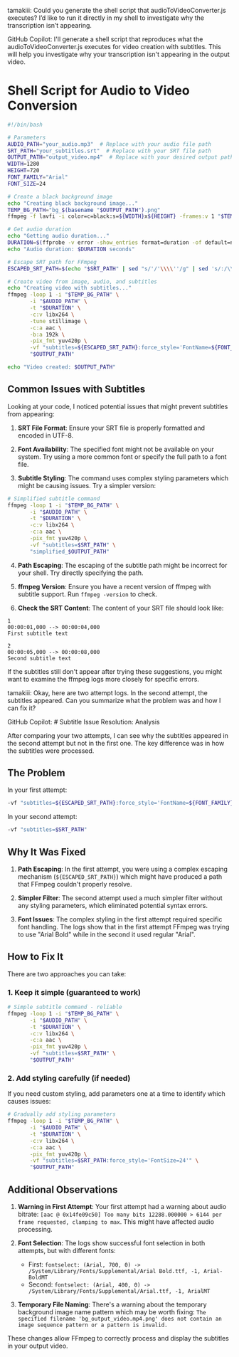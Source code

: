 tamakiii: Could you generate the shell script that audioToVideoConverter.js executes?
I’d like to run it directly in my shell to investigate why the transcription isn’t appearing.

GitHub Copilot: I'll generate a shell script that reproduces what the audioToVideoConverter.js executes for video creation with subtitles. This will help you investigate why your transcription isn't appearing in the output video.

# Shell Script for Audio to Video Conversion

```bash
#!/bin/bash

# Parameters
AUDIO_PATH="your_audio.mp3"  # Replace with your audio file path
SRT_PATH="your_subtitles.srt"  # Replace with your SRT file path
OUTPUT_PATH="output_video.mp4"  # Replace with your desired output path
WIDTH=1280
HEIGHT=720
FONT_FAMILY="Arial"
FONT_SIZE=24

# Create a black background image
echo "Creating black background image..."
TEMP_BG_PATH="bg_$(basename "$OUTPUT_PATH").png"
ffmpeg -f lavfi -i color=c=black:s=${WIDTH}x${HEIGHT} -frames:v 1 "$TEMP_BG_PATH"

# Get audio duration
echo "Getting audio duration..."
DURATION=$(ffprobe -v error -show_entries format=duration -of default=noprint_wrappers=1:nokey=1 "$AUDIO_PATH")
echo "Audio duration: $DURATION seconds"

# Escape SRT path for FFmpeg
ESCAPED_SRT_PATH=$(echo "$SRT_PATH" | sed "s/'/'\\\\''/g" | sed 's/:/\\:/g')

# Create video from image, audio, and subtitles
echo "Creating video with subtitles..."
ffmpeg -loop 1 -i "$TEMP_BG_PATH" \
       -i "$AUDIO_PATH" \
       -t "$DURATION" \
       -c:v libx264 \
       -tune stillimage \
       -c:a aac \
       -b:a 192k \
       -pix_fmt yuv420p \
       -vf "subtitles=${ESCAPED_SRT_PATH}:force_style='FontName=${FONT_FAMILY},FontSize=${FONT_SIZE},PrimaryColour=white,BorderStyle=4,BackColour=black,Bold=1,Outline=2'" \
       "$OUTPUT_PATH"

echo "Video created: $OUTPUT_PATH"
```

## Common Issues with Subtitles

Looking at your code, I noticed potential issues that might prevent subtitles from appearing:

1. **SRT File Format**: Ensure your SRT file is properly formatted and encoded in UTF-8.

2. **Font Availability**: The specified font might not be available on your system. Try using a more common font or specify the full path to a font file.

3. **Subtitle Styling**: The command uses complex styling parameters which might be causing issues. Try a simpler version:

```bash
# Simplified subtitle command
ffmpeg -loop 1 -i "$TEMP_BG_PATH" \
       -i "$AUDIO_PATH" \
       -t "$DURATION" \
       -c:v libx264 \
       -c:a aac \
       -pix_fmt yuv420p \
       -vf "subtitles=$SRT_PATH" \
       "simplified_$OUTPUT_PATH"
```

4. **Path Escaping**: The escaping of the subtitle path might be incorrect for your shell. Try directly specifying the path.

5. **ffmpeg Version**: Ensure you have a recent version of ffmpeg with subtitle support. Run `ffmpeg -version` to check.

6. **Check the SRT Content**: The content of your SRT file should look like:
```
1
00:00:01,000 --> 00:00:04,000
First subtitle text

2
00:00:05,000 --> 00:00:08,000
Second subtitle text
```

If the subtitles still don't appear after trying these suggestions, you might want to examine the ffmpeg logs more closely for specific errors.

tamakiii: Okay, here are two attempt logs. In the second attempt, the subtitles appeared.
Can you summarize what the problem was and how I can fix it?

GitHub Copilot: # Subtitle Issue Resolution: Analysis

After comparing your two attempts, I can see why the subtitles appeared in the second attempt but not in the first one. The key difference was in how the subtitles were processed.

## The Problem

In your first attempt:
```bash
-vf "subtitles=${ESCAPED_SRT_PATH}:force_style='FontName=${FONT_FAMILY},FontSize=${FONT_SIZE},PrimaryColour=white,BorderStyle=4,BackColour=black,Bold=1,Outline=2'"
```

In your second attempt:
```bash
-vf "subtitles=$SRT_PATH"
```

## Why It Was Fixed

1. **Path Escaping**: In the first attempt, you were using a complex escaping mechanism (`${ESCAPED_SRT_PATH}`) which might have produced a path that FFmpeg couldn't properly resolve.

2. **Simpler Filter**: The second attempt used a much simpler filter without any styling parameters, which eliminated potential syntax errors.

3. **Font Issues**: The complex styling in the first attempt required specific font handling. The logs show that in the first attempt FFmpeg was trying to use "Arial Bold" while in the second it used regular "Arial".

## How to Fix It

There are two approaches you can take:

### 1. Keep it simple (guaranteed to work)
```bash
# Simple subtitle command - reliable
ffmpeg -loop 1 -i "$TEMP_BG_PATH" \
       -i "$AUDIO_PATH" \
       -t "$DURATION" \
       -c:v libx264 \
       -c:a aac \
       -pix_fmt yuv420p \
       -vf "subtitles=$SRT_PATH" \
       "$OUTPUT_PATH"
```

### 2. Add styling carefully (if needed)
If you need custom styling, add parameters one at a time to identify which causes issues:

```bash
# Gradually add styling parameters
ffmpeg -loop 1 -i "$TEMP_BG_PATH" \
       -i "$AUDIO_PATH" \
       -t "$DURATION" \
       -c:v libx264 \
       -c:a aac \
       -pix_fmt yuv420p \
       -vf "subtitles=$SRT_PATH:force_style='FontSize=24'" \
       "$OUTPUT_PATH"
```

## Additional Observations

1. **Warning in First Attempt**: Your first attempt had a warning about audio bitrate: `[aac @ 0x14fe09c50] Too many bits 12288.000000 > 6144 per frame requested, clamping to max`. This might have affected audio processing.

2. **Font Selection**: The logs show successful font selection in both attempts, but with different fonts: 
   - First: `fontselect: (Arial, 700, 0) -> /System/Library/Fonts/Supplemental/Arial Bold.ttf, -1, Arial-BoldMT`
   - Second: `fontselect: (Arial, 400, 0) -> /System/Library/Fonts/Supplemental/Arial.ttf, -1, ArialMT`

3. **Temporary File Naming**: There's a warning about the temporary background image name pattern which may be worth fixing: `The specified filename 'bg_output_video.mp4.png' does not contain an image sequence pattern or a pattern is invalid.`

These changes allow FFmpeg to correctly process and display the subtitles in your output video.

